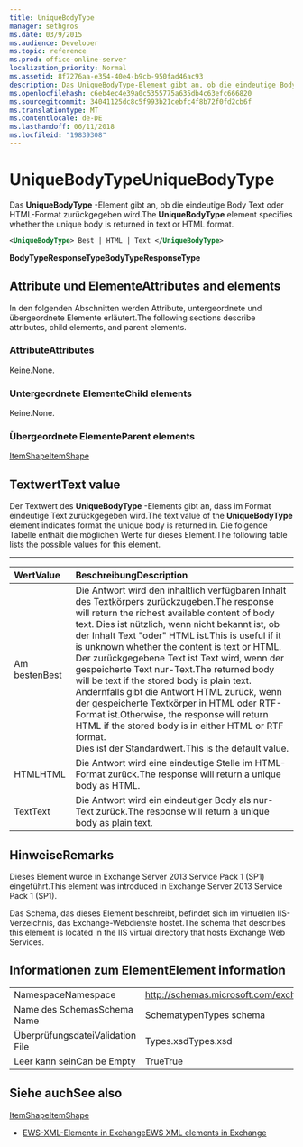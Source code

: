 ```yaml
---
title: UniqueBodyType
manager: sethgros
ms.date: 03/9/2015
ms.audience: Developer
ms.topic: reference
ms.prod: office-online-server
localization_priority: Normal
ms.assetid: 8f7276aa-e354-40e4-b9cb-950fad46ac93
description: Das UniqueBodyType-Element gibt an, ob die eindeutige Body Text oder HTML-Format zurückgegeben wird.
ms.openlocfilehash: c6eb4ec4e39a0c5355775a635db4c63efc666820
ms.sourcegitcommit: 34041125dc8c5f993b21cebfc4f8b72f0fd2cb6f
ms.translationtype: MT
ms.contentlocale: de-DE
ms.lasthandoff: 06/11/2018
ms.locfileid: "19839308"
---
```

# <a name="uniquebodytype"></a><span data-ttu-id="4b8c7-103">UniqueBodyType</span><span class="sxs-lookup"><span data-stu-id="4b8c7-103">UniqueBodyType</span></span>

<span data-ttu-id="4b8c7-104">Das **UniqueBodyType** -Element gibt an, ob die eindeutige Body Text oder HTML-Format zurückgegeben wird.</span><span class="sxs-lookup"><span data-stu-id="4b8c7-104">The **UniqueBodyType** element specifies whether the unique body is returned in text or HTML format.</span></span> 
  
```XML
<UniqueBodyType> Best | HTML | Text </UniqueBodyType>
```

 <span data-ttu-id="4b8c7-105">**BodyTypeResponseType**</span><span class="sxs-lookup"><span data-stu-id="4b8c7-105">**BodyTypeResponseType**</span></span>
## <a name="attributes-and-elements"></a><span data-ttu-id="4b8c7-106">Attribute und Elemente</span><span class="sxs-lookup"><span data-stu-id="4b8c7-106">Attributes and elements</span></span>

<span data-ttu-id="4b8c7-107">In den folgenden Abschnitten werden Attribute, untergeordnete und übergeordnete Elemente erläutert.</span><span class="sxs-lookup"><span data-stu-id="4b8c7-107">The following sections describe attributes, child elements, and parent elements.</span></span>
  
### <a name="attributes"></a><span data-ttu-id="4b8c7-108">Attribute</span><span class="sxs-lookup"><span data-stu-id="4b8c7-108">Attributes</span></span>

<span data-ttu-id="4b8c7-109">Keine.</span><span class="sxs-lookup"><span data-stu-id="4b8c7-109">None.</span></span>
  
### <a name="child-elements"></a><span data-ttu-id="4b8c7-110">Untergeordnete Elemente</span><span class="sxs-lookup"><span data-stu-id="4b8c7-110">Child elements</span></span>

<span data-ttu-id="4b8c7-111">Keine.</span><span class="sxs-lookup"><span data-stu-id="4b8c7-111">None.</span></span>
  
### <a name="parent-elements"></a><span data-ttu-id="4b8c7-112">Übergeordnete Elemente</span><span class="sxs-lookup"><span data-stu-id="4b8c7-112">Parent elements</span></span>

[<span data-ttu-id="4b8c7-113">ItemShape</span><span class="sxs-lookup"><span data-stu-id="4b8c7-113">ItemShape</span></span>](itemshape.md)
  
## <a name="text-value"></a><span data-ttu-id="4b8c7-114">Textwert</span><span class="sxs-lookup"><span data-stu-id="4b8c7-114">Text value</span></span>

<span data-ttu-id="4b8c7-115">Der Textwert des **UniqueBodyType** -Elements gibt an, dass im Format eindeutige Text zurückgegeben wird.</span><span class="sxs-lookup"><span data-stu-id="4b8c7-115">The text value of the **UniqueBodyType** element indicates format the unique body is returned in.</span></span> <span data-ttu-id="4b8c7-116">Die folgende Tabelle enthält die möglichen Werte für dieses Element.</span><span class="sxs-lookup"><span data-stu-id="4b8c7-116">The following table lists the possible values for this element.</span></span> 
  
****

|<span data-ttu-id="4b8c7-117">**Wert**</span><span class="sxs-lookup"><span data-stu-id="4b8c7-117">**Value**</span></span>|<span data-ttu-id="4b8c7-118">**Beschreibung**</span><span class="sxs-lookup"><span data-stu-id="4b8c7-118">**Description**</span></span>|
|:-----|:-----|
|<span data-ttu-id="4b8c7-119">Am besten</span><span class="sxs-lookup"><span data-stu-id="4b8c7-119">Best</span></span>  <br/> |<span data-ttu-id="4b8c7-120">Die Antwort wird den inhaltlich verfügbaren Inhalt des Textkörpers zurückzugeben.</span><span class="sxs-lookup"><span data-stu-id="4b8c7-120">The response will return the richest available content of body text.</span></span> <span data-ttu-id="4b8c7-121">Dies ist nützlich, wenn nicht bekannt ist, ob der Inhalt Text "oder" HTML ist.</span><span class="sxs-lookup"><span data-stu-id="4b8c7-121">This is useful if it is unknown whether the content is text or HTML.</span></span>  <br/> <span data-ttu-id="4b8c7-122">Der zurückgegebene Text ist Text wird, wenn der gespeicherte Text nur-Text.</span><span class="sxs-lookup"><span data-stu-id="4b8c7-122">The returned body will be text if the stored body is plain text.</span></span> <span data-ttu-id="4b8c7-123">Andernfalls gibt die Antwort HTML zurück, wenn der gespeicherte Textkörper in HTML oder RTF-Format ist.</span><span class="sxs-lookup"><span data-stu-id="4b8c7-123">Otherwise, the response will return HTML if the stored body is in either HTML or RTF format.</span></span>  <br/> <span data-ttu-id="4b8c7-124">Dies ist der Standardwert.</span><span class="sxs-lookup"><span data-stu-id="4b8c7-124">This is the default value.</span></span>  <br/> |
|<span data-ttu-id="4b8c7-125">HTML</span><span class="sxs-lookup"><span data-stu-id="4b8c7-125">HTML</span></span>  <br/> |<span data-ttu-id="4b8c7-126">Die Antwort wird eine eindeutige Stelle im HTML-Format zurück.</span><span class="sxs-lookup"><span data-stu-id="4b8c7-126">The response will return a unique body as HTML.</span></span>  <br/> |
|<span data-ttu-id="4b8c7-127">Text</span><span class="sxs-lookup"><span data-stu-id="4b8c7-127">Text</span></span>  <br/> |<span data-ttu-id="4b8c7-128">Die Antwort wird ein eindeutiger Body als nur-Text zurück.</span><span class="sxs-lookup"><span data-stu-id="4b8c7-128">The response will return a unique body as plain text.</span></span>  <br/> |
   
## <a name="remarks"></a><span data-ttu-id="4b8c7-129">Hinweise</span><span class="sxs-lookup"><span data-stu-id="4b8c7-129">Remarks</span></span>

<span data-ttu-id="4b8c7-130">Dieses Element wurde in Exchange Server 2013 Service Pack 1 (SP1) eingeführt.</span><span class="sxs-lookup"><span data-stu-id="4b8c7-130">This element was introduced in Exchange Server 2013 Service Pack 1 (SP1).</span></span>
  
<span data-ttu-id="4b8c7-131">Das Schema, das dieses Element beschreibt, befindet sich im virtuellen IIS-Verzeichnis, das Exchange-Webdienste hostet.</span><span class="sxs-lookup"><span data-stu-id="4b8c7-131">The schema that describes this element is located in the IIS virtual directory that hosts Exchange Web Services.</span></span>
  
## <a name="element-information"></a><span data-ttu-id="4b8c7-132">Informationen zum Element</span><span class="sxs-lookup"><span data-stu-id="4b8c7-132">Element information</span></span>

|||
|:-----|:-----|
|<span data-ttu-id="4b8c7-133">Namespace</span><span class="sxs-lookup"><span data-stu-id="4b8c7-133">Namespace</span></span>  <br/> |http://schemas.microsoft.com/exchange/services/2006/types  <br/> |
|<span data-ttu-id="4b8c7-134">Name des Schemas</span><span class="sxs-lookup"><span data-stu-id="4b8c7-134">Schema Name</span></span>  <br/> |<span data-ttu-id="4b8c7-135">Schematypen</span><span class="sxs-lookup"><span data-stu-id="4b8c7-135">Types schema</span></span>  <br/> |
|<span data-ttu-id="4b8c7-136">Überprüfungsdatei</span><span class="sxs-lookup"><span data-stu-id="4b8c7-136">Validation File</span></span>  <br/> |<span data-ttu-id="4b8c7-137">Types.xsd</span><span class="sxs-lookup"><span data-stu-id="4b8c7-137">Types.xsd</span></span>  <br/> |
|<span data-ttu-id="4b8c7-138">Leer kann sein</span><span class="sxs-lookup"><span data-stu-id="4b8c7-138">Can be Empty</span></span>  <br/> |<span data-ttu-id="4b8c7-139">True</span><span class="sxs-lookup"><span data-stu-id="4b8c7-139">True</span></span>  <br/> |
   
## <a name="see-also"></a><span data-ttu-id="4b8c7-140">Siehe auch</span><span class="sxs-lookup"><span data-stu-id="4b8c7-140">See also</span></span>



[<span data-ttu-id="4b8c7-141">ItemShape</span><span class="sxs-lookup"><span data-stu-id="4b8c7-141">ItemShape</span></span>](itemshape.md)


- [<span data-ttu-id="4b8c7-142">EWS-XML-Elemente in Exchange</span><span class="sxs-lookup"><span data-stu-id="4b8c7-142">EWS XML elements in Exchange</span></span>](ews-xml-elements-in-exchange.md)

